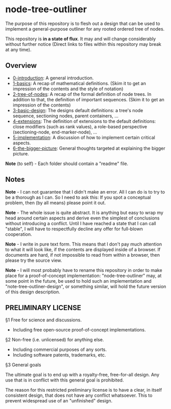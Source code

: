 
<!-- ======================================================================= -->
# node-tree-outliner

The purpose of this repository is to flesh out a design that can be used to
implement a general-purpose outliner for any rooted ordered tree of nodes.

This repository is **in a state of flux**.
It may and will change considerably without further notice
(Direct links to files within this repository may break at any time).

<!-- ======================================================================= -->
## Overview

* [0-introduction](./0-introduction): A general introduction.
* [1-basics](./1-basics): A recap of mathematical definitions.
  (Skim it to get an impression of the contents and the style of notation)
* [2-tree-of-nodes](./2-tree-of-nodes): A recap of the formal definition of
  node trees. In addition to that, the definition of important sequences.
  (Skim it to get an impression of the contents)
* [3-basic-design](./3-basic-design): The designs default definitions:
  a tree's node sequence, sectioning nodes, parent containers, ...
* [4-extensions](./4-extensions): The definition of extensions to the
  default definitions: close modifiers (such as rank values), a role-based
  perspective (sectioning-node, end-marker-node), ...
* [5-implementation](./5-implementation): A discussion of how to implement
  certain critical aspects.
* [6-the-bigger-picture](./6-the-bigger-picture): General thoughts targeted
  at explaining the bigger picture.

**Note** (to self) -
Each folder should contain a "readme" file.

<!-- ======================================================================= -->
## Notes

**Note** -
I can not guarantee that I didn't make an error. All I can do is to try to be a
thorough as I can. So I need to ask this: If you spot a conceptual problem, then
(by all means) please point it out.

**Note** -
The whole issue is quite abstract. It is anything but easy to wrap my head
around certain aspects and derive even the simplest of conclusions without
introducing a conflict. Until I have reached a state that I can call "stable",
I will have to respectfully decline any offer for full-blown cooperation.

**Note** -
I write in pure text form. This means that I don't pay much attention to
what it will look like, if the contents are displayed inside of a browser.
If documents are hard, if not impossible to read from within a browser,
then please try the source view.

**Note** -
I will most probably have to rename this repository in order to make place for
a proof-of-concept implementation: "node-tree-outliner" may, at some point in
the future, be used to hold such an implementation and "note-tree-outliner-design",
or something similar, will hold the future version of this design description.

<!-- ======================================================================= -->
## PRELIMINARY LICENSE

§1 Free for science and discussions.

* Including free open-source proof-of-concept implementations.

§2 Non-free (i.e. unlicensed) for anything else.

* Including commercial purposes of any sorts.
* Including software patents, trademarks, etc.

§3 General goals

The ultimate goal is to end up with a royalty-free, free-for-all design.
Any use that is in conflict with this general goal is prohibited.

The reason for this restricted preliminary license is to have a clear,
in itself consistent design, that does not have any conflict whatsoever.
This to prevent widespread use of an "unfinished" design.
